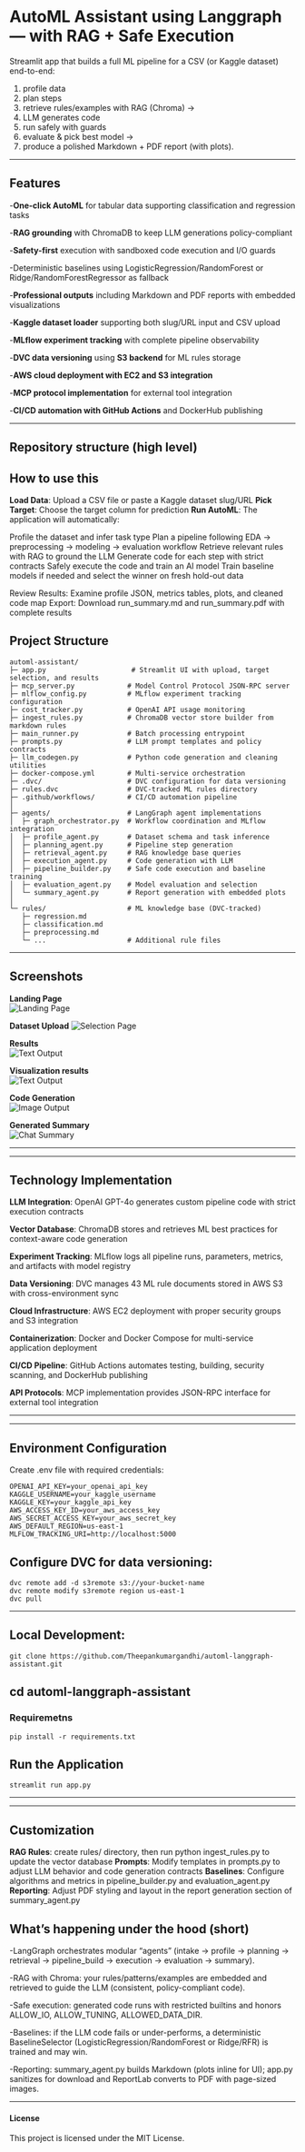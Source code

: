 # AutoML Assistant using Langgraph — with RAG + Safe Execution

Streamlit app that builds a full ML pipeline for a CSV (or Kaggle dataset) end-to-end:
1) profile data
2) plan steps
3)  retrieve rules/examples with RAG (Chroma) →  
4) LLM generates code
5) run safely with guards
6) evaluate & pick best model →  
7) produce a polished Markdown + PDF report (with plots).

---

##  Features
-**One-click AutoML** for tabular data supporting classification and regression tasks

-**RAG grounding** with ChromaDB to keep LLM generations policy-compliant

-**Safety-first** execution with sandboxed code execution and I/O guards

-Deterministic baselines using LogisticRegression/RandomForest or Ridge/RandomForestRegressor as fallback

-**Professional outputs** including Markdown and PDF reports with embedded visualizations

-**Kaggle dataset loader** supporting both slug/URL input and CSV upload

-**MLflow experiment tracking** with complete pipeline observability

-**DVC data versioning** using **S3 backend** for ML rules storage

-**AWS cloud deployment with EC2 and S3 integration**

-**MCP protocol implementation** for external tool integration

-**CI/CD automation with GitHub Actions** and DockerHub publishing


---

##  Repository structure (high level)






## How to use this

**Load Data**: Upload a CSV file or paste a Kaggle dataset slug/URL
**Pick Target**: Choose the target column for prediction
**Run AutoML**: The application will automatically:

Profile the dataset and infer task type
Plan a pipeline following EDA → preprocessing → modeling → evaluation workflow
Retrieve relevant rules with RAG to ground the LLM
Generate code for each step with strict contracts
Safely execute the code and train an AI model
Train baseline models if needed and select the winner on fresh hold-out data

Review Results: Examine profile JSON, metrics tables, plots, and cleaned code map
Export: Download run_summary.md and run_summary.pdf with complete results

##  Project Structure

```
automl-assistant/
├─ app.py                     # Streamlit UI with upload, target selection, and results
├─ mcp_server.py             # Model Control Protocol JSON-RPC server
├─ mlflow_config.py          # MLflow experiment tracking configuration
├─ cost_tracker.py           # OpenAI API usage monitoring
├─ ingest_rules.py           # ChromaDB vector store builder from markdown rules
├─ main_runner.py            # Batch processing entrypoint
├─ prompts.py                # LLM prompt templates and policy contracts
├─ llm_codegen.py            # Python code generation and cleaning utilities
├─ docker-compose.yml        # Multi-service orchestration
├─ .dvc/                     # DVC configuration for data versioning
├─ rules.dvc                 # DVC-tracked ML rules directory
├─ .github/workflows/        # CI/CD automation pipeline
│
├─ agents/                   # LangGraph agent implementations
│  ├─ graph_orchestrator.py  # Workflow coordination and MLflow integration
│  ├─ profile_agent.py       # Dataset schema and task inference
│  ├─ planning_agent.py      # Pipeline step generation
│  ├─ retrieval_agent.py     # RAG knowledge base queries
│  ├─ execution_agent.py     # Code generation with LLM
│  ├─ pipeline_builder.py    # Safe code execution and baseline training
│  ├─ evaluation_agent.py    # Model evaluation and selection
│  └─ summary_agent.py       # Report generation with embedded plots
│
└─ rules/                    # ML knowledge base (DVC-tracked)
   ├─ regression.md
   ├─ classification.md
   ├─ preprocessing.md
   └─ ...                    # Additional rule files

```
---
##  Screenshots

**Landing Page**  
![Landing Page](Screenshots/landing_page.png)

**Dataset Upload**
![Selection Page](Screenshots/dataset_page.png)

**Results**  
![Text Output](Screenshots/results.png)

**Visualization results**  
![Text Output](Screenshots/result1.png)

**Code Generation**  
![Image Output](Screenshots/code_generation.png)


**Generated Summary**  
![Chat Summary](Screenshots/generated_summary.png)

---

---
## Technology Implementation

**LLM Integration**: OpenAI GPT-4o generates custom pipeline code with strict execution contracts

**Vector Database**: ChromaDB stores and retrieves ML best practices for context-aware code generation

**Experiment Tracking**: MLflow logs all pipeline runs, parameters, metrics, and artifacts with model registry

**Data Versioning**: DVC manages 43 ML rule documents stored in AWS S3 with cross-environment sync

**Cloud Infrastructure**: AWS EC2 deployment with proper security groups and S3 integration

**Containerization**: Docker and Docker Compose for multi-service application deployment

**CI/CD Pipeline**: GitHub Actions automates testing, building, security scanning, and DockerHub publishing

**API Protocols**: MCP implementation provides JSON-RPC interface for external tool integration

---

---

## Environment Configuration
Create .env file with required credentials:
```
OPENAI_API_KEY=your_openai_api_key
KAGGLE_USERNAME=your_kaggle_username  
KAGGLE_KEY=your_kaggle_api_key
AWS_ACCESS_KEY_ID=your_aws_access_key
AWS_SECRET_ACCESS_KEY=your_aws_secret_key
AWS_DEFAULT_REGION=us-east-1
MLFLOW_TRACKING_URI=http://localhost:5000
```


## Configure DVC for data versioning:
```
dvc remote add -d s3remote s3://your-bucket-name
dvc remote modify s3remote region us-east-1
dvc pull
```
---

## Local Development:
```
git clone https://github.com/Theepankumargandhi/automl-langgraph-assistant.git
```

## cd automl-langgraph-assistant

### Requiremetns
```
pip install -r requirements.txt
```

## Run the Application
```
streamlit run app.py
```

---

---
## Customization

**RAG Rules**: create rules/ directory, then run python ingest_rules.py to update the vector database
**Prompts**: Modify templates in prompts.py to adjust LLM behavior and code generation contracts
**Baselines**: Configure algorithms and metrics in pipeline_builder.py and evaluation_agent.py
**Reporting**: Adjust PDF styling and layout in the report generation section of summary_agent.py



## What’s happening under the hood (short)

-LangGraph orchestrates modular “agents” (intake → profile → planning → retrieval → pipeline_build → execution → evaluation → summary).

-RAG with Chroma: your rules/patterns/examples are embedded and retrieved to guide the LLM (consistent, policy-compliant code).

-Safe execution: generated code runs with restricted builtins and honors ALLOW_IO, ALLOW_TUNING, ALLOWED_DATA_DIR.

-Baselines: if the LLM code fails or under-performs, a deterministic BaselineSelector (LogisticRegression/RandomForest or Ridge/RFR) is trained and may win.

-Reporting: summary_agent.py builds Markdown (plots inline for UI); app.py sanitizes for download and ReportLab converts to PDF with page-sized images.



---


#### License

This project is licensed under the MIT License.
